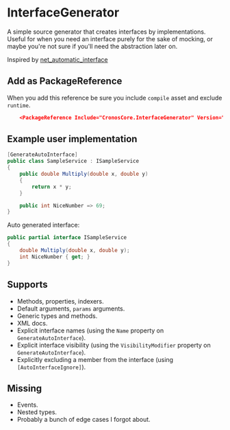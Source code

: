 # InterfaceGenerator

A simple source generator that creates interfaces by implementations. Useful for when you need an interface purely for the sake of mocking, or maybe you're not sure if you'll need the abstraction later on.

Inspired by [net_automatic_interface](https://github.com/codecentric/net_automatic_interface)

## Add as PackageReference

When you add this reference be sure you include `compile` asset and exclude `runtime`.

```json
    <PackageReference Include="CronosCore.InterfaceGenerator" Version="1.1.0" IncludeAssets="compile; build; native; contentfiles; analyzers; buildtransitive" />
```

## Example user implementation

```cs
[GenerateAutoInterface]
public class SampleService : ISampleService
{
    public double Multiply(double x, double y)
    {
        return x * y;            
    }

    public int NiceNumber => 69;
}
```

Auto generated interface:

```cs
public partial interface ISampleService
{
    double Multiply(double x, double y);
    int NiceNumber { get; }
}
```

## Supports

- Methods, properties, indexers.
- Default arguments, `params` arguments.
- Generic types and methods.
- XML docs.
- Explicit interface names (using the `Name` property on `GenerateAutoInterface`).
- Explicit interface visibility (using the `VisibilityModifier` property on `GenerateAutoInterface`).
- Explicitly excluding a member from the interface (using `[AutoInterfaceIgnore]`).

## Missing

- Events.
- Nested types.
- Probably a bunch of edge cases I forgot about.
